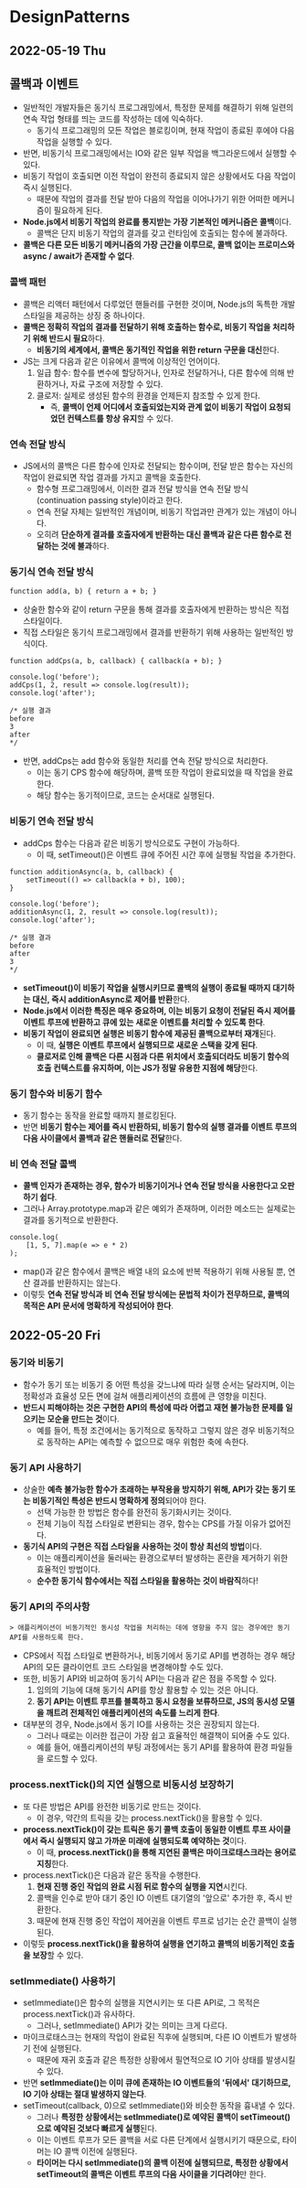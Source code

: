 # DesignPatterns
## 2022-05-19 Thu

## 콜백과 이벤트
* 일반적인 개발자들은 동기식 프로그래밍에서, 특정한 문제를 해결하기 위해 일련의 연속 작업 형태를 띄는 코드를 작성하는 데에 익숙하다.
  * 동기식 프로그래밍의 모든 작업은 블로킹이며, 현재 작업이 종료된 후에야 다음 작업을 실행할 수 있다.
* 반면, 비동기식 프로그래밍에서는 IO와 같은 일부 작업을 백그라운드에서 실행할 수 있다.
* 비동기 작업이 호출되면 이전 작업이 완전히 종료되지 않은 상황에서도 다음 작업이 즉시 실행된다.
  * 때문에 작업의 결과를 전달 받아 다음의 작업을 이어나가기 위한 어떠한 메커니즘이 필요하게 된다.
* **Node.js에서 비동기 작업의 완료를 통지받는 가장 기본적인 메커니즘은 콜백**이다.
  * 콜백은 단지 비동기 작업의 결과를 갖고 런타임에 호출되는 함수에 불과하다.
* **콜백은 다른 모든 비동기 메커니즘의 가장 근간을 이루므로, 콜백 없이는 프로미스와 async / await가 존재할 수 없다**.

### 콜백 패턴
* 콜백은 리액터 패턴에서 다루었던 핸들러를 구현한 것이며, Node.js의 독특한 개발 스타일을 제공하는 상징 중 하나이다.
* **콜백은 정확히 작업의 결과를 전달하기 위해 호출하는 함수로, 비동기 작업을 처리하기 위해 반드시 필요**하다.
  * **비동기의 세계에서, 콜백은 동기적인 작업을 위한 return 구문을 대신**한다.
* JS는 크게 다음과 같은 이유에서 콜백에 이상적인 언어이다.
  1. 일급 함수: 함수를 변수에 할당하거나, 인자로 전달하거나, 다른 함수에 의해 반환하거나, 자료 구조에 저장할 수 있다.
  2. 클로저: 실제로 생성된 함수의 환경을 언제든지 참조할 수 있게 한다. 
     * 즉, **콜백이 언제 어디에서 호출되었는지와 관계 없이 비동기 작업이 요청되었던 컨텍스트를 항상 유지**할 수 있다.

### 연속 전달 방식
* JS에서의 콜백은 다른 함수에 인자로 전달되는 함수이며, 전달 받은 함수는 자신의 작업이 완료되면 작업 결과를 가지고 콜백을 호출한다.
  * 함수형 프로그래밍에서, 이러한 결과 전달 방식을 연속 전달 방식(continuation passing style)이라고 한다.
  * 연속 전달 자체는 일반적인 개념이며, 비동기 작업과만 관계가 있는 개념이 아니다.
  * 오히려 **단순하게 결과를 호출자에게 반환하는 대신 콜백과 같은 다른 함수로 전달하는 것에 불과**하다.

### 동기식 연속 전달 방식
```
function add(a, b) { return a + b; }
```
* 상술한 함수와 같이 return 구문을 통해 결과를 호출자에게 반환하는 방식은 직접 스타일이다.
* 직접 스타일은 동기식 프로그래밍에서 결과를 반환하기 위해 사용하는 일반적인 방식이다.
```
function addCps(a, b, callback) { callback(a + b); }

console.log('before');
addCps(1, 2, result => console.log(result));
console.log('after');

/* 실행 결과
before
3
after
*/ 
```
* 반면, addCps는 add 함수와 동일한 처리를 연속 전달 방식으로 처리한다.
  * 이는 동기 CPS 함수에 해당하며, 콜백 또한 작업이 완료되었을 때 작업을 완료한다.
  * 해당 함수는 동기적이므로, 코드는 순서대로 실행된다.

### 비동기 연속 전달 방식
* addCps 함수는 다음과 같은 비동기 방식으로도 구현이 가능하다.
  * 이 때, setTimeout()은 이벤트 큐에 주어진 시간 후에 실행될 작업을 추가한다.
```
function additionAsync(a, b, callback) {
    setTimeout(() => callback(a + b), 100);
}

console.log('before');
additionAsync(1, 2, result => console.log(result));
console.log('after');

/* 실행 결과
before
after
3
*/ 
```
* **setTimeout()이 비동기 작업을 실행시키므로 콜백의 실행이 종료될 때까지 대기하는 대신, 즉시 additionAsync로 제어를 반환**한다.
* **Node.js에서 이러한 특징은 매우 중요하며, 이는 비동기 요청이 전달된 즉시 제어를 이벤트 루프에 반환하고 큐에 있는 새로운 이벤트를 처리할 수 있도록 한다**.
* **비동기 작업이 완료되면 실행은 비동기 함수에 제공된 콜백으로부터 재개**된다.
  * 이 때, **실행은 이벤트 루프에서 실행되므로 새로운 스택을 갖게 된다**.
  * **클로저로 인해 콜백은 다른 시점과 다른 위치에서 호출되더라도 비동기 함수의 호출 컨텍스트를 유지하며, 이는 JS가 정말 유용한 지점에 해당**한다.

### 동기 함수와 비동기 함수
* 동기 함수는 동작을 완료할 때까지 블로킹된다.
* 반면 **비동기 함수는 제어를 즉시 반환하되, 비동기 함수의 실행 결과를 이벤트 루프의 다음 사이클에서 콜백과 같은 핸들러로 전달**한다.

### 비 연속 전달 콜백
* **콜백 인자가 존재하는 경우, 함수가 비동기이거나 연속 전달 방식을 사용한다고 오판하기 쉽다**.
* 그러나 Array.prototype.map과 같은 예외가 존재하며, 이러한 메소드는 실제로는 결과를 동기적으로 반환한다.
```
console.log(
    [1, 5, 7].map(e => e * 2)
);
```
* map()과 같은 함수에서 콜백은 배열 내의 요소에 반복 적용하기 위해 사용될 뿐, 연산 결과를 반환하지는 않는다.
* 이렇듯 **연속 전달 방식과 비 연속 전달 방식에는 문법적 차이가 전무하므로, 콜백의 목적은 API 문서에 명확하게 작성되어야 한다**.

## 2022-05-20 Fri
### 동기와 비동기
* 함수가 동기 또는 비동기 중 어떤 특성을 갖느냐에 따라 실행 순서는 달라지며, 이는 정확성과 효율성 모든 면에 걸쳐 애플리케이션의 흐름에 큰 영향을 미친다.
* **반드시 피해야하는 것은 구현한 API의 특성에 따라 어렵고 재현 불가능한 문제를 일으키는 모순을 만드는 것**이다.
  * 예를 들어, 특정 조건에서는 동기적으로 동작하고 그렇지 않은 경우 비동기적으로 동작하는 API는 예측할 수 없으므로 매우 위험한 축에 속한다.

### 동기 API 사용하기
* 상술한 **예측 불가능한 함수가 초래하는 부작용을 방지하기 위해, API가 갖는 동기 또는 비동기적인 특성은 반드시 명확하게 정의**되어야 한다.
  * 선택 가능한 한 방법은 함수를 완전히 동기화시키는 것이다.
  * 전체 기능이 직접 스타일로 변환되는 경우, 함수는 CPS를 가질 이유가 없어진다.
* **동기식 API의 구현은 직접 스타일을 사용하는 것이 항상 최선의 방법**이다.
  * 이는 애플리케이션을 둘러싸는 환경으로부터 발생하는 혼란을 제거하기 위한 효율적인 방법이다.
  * **순수한 동기식 함수에서는 직접 스타일을 활용하는 것이 바람직**하다!

### 동기 API의 주의사항
```
> 애플리케이션이 비동기적인 동시성 작업을 처리하는 데에 영향을 주지 않는 경우에만 동기 API를 사용하도록 한다.
```
* CPS에서 직접 스타일로 변환하거나, 비동기에서 동기로 API를 변경하는 경우 해당 API의 모든 클라이언트 코드 스타일을 변경해야할 수도 있다.
* 또한, 비동기 API와 비교하여 동기식 API는 다음과 같은 점을 주목할 수 있다.
  1. 임의의 기능에 대해 동기식 API를 항상 활용할 수 있는 것은 아니다.
  2. **동기 API는 이벤트 루프를 블록하고 동시 요청을 보류하므로, JS의 동시성 모델을 깨트려 전체적인 애플리케이션의 속도를 느리게 한다**.
* 대부분의 경우, Node.js에서 동기 IO를 사용하는 것은 권장되지 않는다.
  * 그러나 때로는 이러한 접근이 가장 쉽고 효율적인 해결책이 되어줄 수도 있다.
  * 예를 들어, 애플리케이션의 부팅 과정에서는 동기 API를 활용하여 환경 파일들을 로드할 수 있다.

### process.nextTick()의 지연 실행으로 비동시성 보장하기
* 또 다른 방법은 API를 완전한 비동기로 만드는 것이다.
  * 이 경우, 약간의 트릭을 갖는 process.nextTick()을 활용할 수 있다.
* **process.nextTick()이 갖는 트릭은 동기 콜백 호출이 동일한 이벤트 루프 사이클에서 즉시 실행되지 않고 가까운 미래에 실행되도록 예약하는 것**이다.
  * 이 때, **process.nextTick()을 통해 지연된 콜백은 마이크로태스크라는 용어로 지칭**한다.
* process.nextTick()은 다음과 같은 동작을 수행한다.
  1. **현재 진행 중인 작업의 완료 시점 뒤로 함수의 실행을 지연**시킨다.
  2. 콜백을 인수로 받아 대기 중인 IO 이벤트 대기열의 '앞으로' 추가한 후, 즉시 반환한다.
  3. 때문에 현재 진행 중인 작업이 제어권을 이벤트 루프로 넘기는 순간 콜백이 실행된다.
* 이렇듯 **process.nextTick()을 활용하여 실행을 연기하고 콜백의 비동기적인 호출을 보장**할 수 있다. 

### setImmediate() 사용하기
* setImmediate()은 함수의 실행을 지연시키는 또 다른 API로, 그 목적은 process.nextTick()과 유사하다.
  * 그러나, setImmediate() API가 갖는 의미는 크게 다르다.
* 마이크로태스크는 현재의 작업이 완료된 직후에 실행되며, 다른 IO 이벤트가 발생하기 전에 실행된다.
  * 때문에 재귀 호출과 같은 특정한 상황에서 필연적으로 IO 기아 상태를 발생시킬 수 있다.
* 반면 **setImmediate()는 이미 큐에 존재하는 IO 이벤트들의 '뒤에서' 대기하므로, IO 기아 상태는 절대 발생하지 않는다**.
* setTimeout(callback, 0)으로 setImmediate()와 비슷한 동작을 흉내낼 수 있다.
  * 그러나 **특정한 상황에서는 setImmediate()로 예약된 콜백이 setTimeout()으로 예약된 것보다 빠르게 실행**된다.
  * 이는 이벤트 루프가 모든 콜백을 서로 다른 단계에서 실행시키기 때문으로, 타이머는 IO 콜백 이전에 실행된다.
  * **타이머는 다시 setImmediate()의 콜백 이전에 실행되므로, 특정한 상황에서 setTimeout의 콜백은 이벤트 루프의 다음 사이클을 기다려야**만 한다.